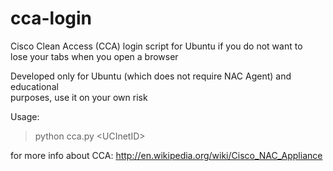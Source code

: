cca-login
=========

Cisco Clean Access (CCA) login script for Ubuntu if you do not want to  
lose your tabs when you open a browser

Developed only for Ubuntu (which does not require NAC Agent) and educational  
purposes, use it on your own risk

Usage:  
> python cca.py \<UCInetID\>

for more info about CCA: http://en.wikipedia.org/wiki/Cisco_NAC_Appliance
